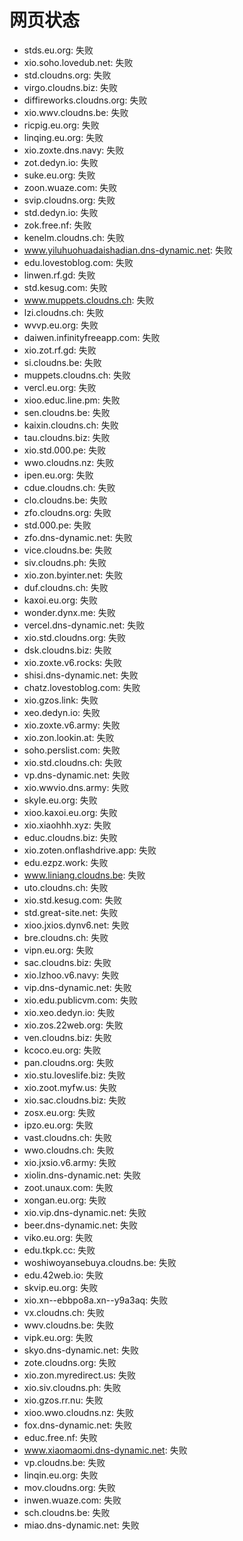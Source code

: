 # 网页状态
- stds.eu.org: 失败
- xio.soho.lovedub.net: 失败
- std.cloudns.org: 失败
- virgo.cloudns.biz: 失败
- diffireworks.cloudns.org: 失败
- xio.wwv.cloudns.be: 失败
- ricpig.eu.org: 失败
- linqing.eu.org: 失败
- xio.zoxte.dns.navy: 失败
- zot.dedyn.io: 失败
- suke.eu.org: 失败
- zoon.wuaze.com: 失败
- svip.cloudns.org: 失败
- std.dedyn.io: 失败
- zok.free.nf: 失败
- kenelm.cloudns.ch: 失败
- www.yiluhuohuadaishadian.dns-dynamic.net: 失败
- edu.lovestoblog.com: 失败
- linwen.rf.gd: 失败
- std.kesug.com: 失败
- www.muppets.cloudns.ch: 失败
- lzi.cloudns.ch: 失败
- wvvp.eu.org: 失败
- daiwen.infinityfreeapp.com: 失败
- xio.zot.rf.gd: 失败
- si.cloudns.be: 失败
- muppets.cloudns.ch: 失败
- vercl.eu.org: 失败
- xioo.educ.line.pm: 失败
- sen.cloudns.be: 失败
- kaixin.cloudns.ch: 失败
- tau.cloudns.biz: 失败
- xio.std.000.pe: 失败
- wwo.cloudns.nz: 失败
- ipen.eu.org: 失败
- cdue.cloudns.ch: 失败
- clo.cloudns.be: 失败
- zfo.cloudns.org: 失败
- std.000.pe: 失败
- zfo.dns-dynamic.net: 失败
- vice.cloudns.be: 失败
- siv.cloudns.ph: 失败
- xio.zon.byinter.net: 失败
- duf.cloudns.ch: 失败
- kaxoi.eu.org: 失败
- wonder.dynx.me: 失败
- vercel.dns-dynamic.net: 失败
- xio.std.cloudns.org: 失败
- dsk.cloudns.biz: 失败
- xio.zoxte.v6.rocks: 失败
- shisi.dns-dynamic.net: 失败
- chatz.lovestoblog.com: 失败
- xio.gzos.link: 失败
- xeo.dedyn.io: 失败
- xio.zoxte.v6.army: 失败
- xio.zon.lookin.at: 失败
- soho.perslist.com: 失败
- xio.std.cloudns.ch: 失败
- vp.dns-dynamic.net: 失败
- xio.wwvio.dns.army: 失败
- skyle.eu.org: 失败
- xioo.kaxoi.eu.org: 失败
- xio.xiaohhh.xyz: 失败
- educ.cloudns.biz: 失败
- xio.zoten.onflashdrive.app: 失败
- edu.ezpz.work: 失败
- www.liniang.cloudns.be: 失败
- uto.cloudns.ch: 失败
- xio.std.kesug.com: 失败
- std.great-site.net: 失败
- xioo.jxios.dynv6.net: 失败
- bre.cloudns.ch: 失败
- vipn.eu.org: 失败
- sac.cloudns.biz: 失败
- xio.lzhoo.v6.navy: 失败
- vip.dns-dynamic.net: 失败
- xio.edu.publicvm.com: 失败
- xio.xeo.dedyn.io: 失败
- xio.zos.22web.org: 失败
- ven.cloudns.biz: 失败
- kcoco.eu.org: 失败
- pan.cloudns.org: 失败
- xio.stu.loveslife.biz: 失败
- xio.zoot.myfw.us: 失败
- xio.sac.cloudns.biz: 失败
- zosx.eu.org: 失败
- ipzo.eu.org: 失败
- vast.cloudns.ch: 失败
- wwo.cloudns.ch: 失败
- xio.jxsio.v6.army: 失败
- xiolin.dns-dynamic.net: 失败
- zoot.unaux.com: 失败
- xongan.eu.org: 失败
- xio.vip.dns-dynamic.net: 失败
- beer.dns-dynamic.net: 失败
- viko.eu.org: 失败
- edu.tkpk.cc: 失败
- woshiwoyansebuya.cloudns.be: 失败
- edu.42web.io: 失败
- skvip.eu.org: 失败
- xio.xn--ebbpo8a.xn--y9a3aq: 失败
- vx.cloudns.ch: 失败
- wwv.cloudns.be: 失败
- vipk.eu.org: 失败
- skyo.dns-dynamic.net: 失败
- zote.cloudns.org: 失败
- xio.zon.myredirect.us: 失败
- xio.siv.cloudns.ph: 失败
- xio.gzos.rr.nu: 失败
- xioo.wwo.cloudns.nz: 失败
- fox.dns-dynamic.net: 失败
- educ.free.nf: 失败
- www.xiaomaomi.dns-dynamic.net: 失败
- vp.cloudns.be: 失败
- linqin.eu.org: 失败
- mov.cloudns.org: 失败
- inwen.wuaze.com: 失败
- sch.cloudns.be: 失败
- miao.dns-dynamic.net: 失败
